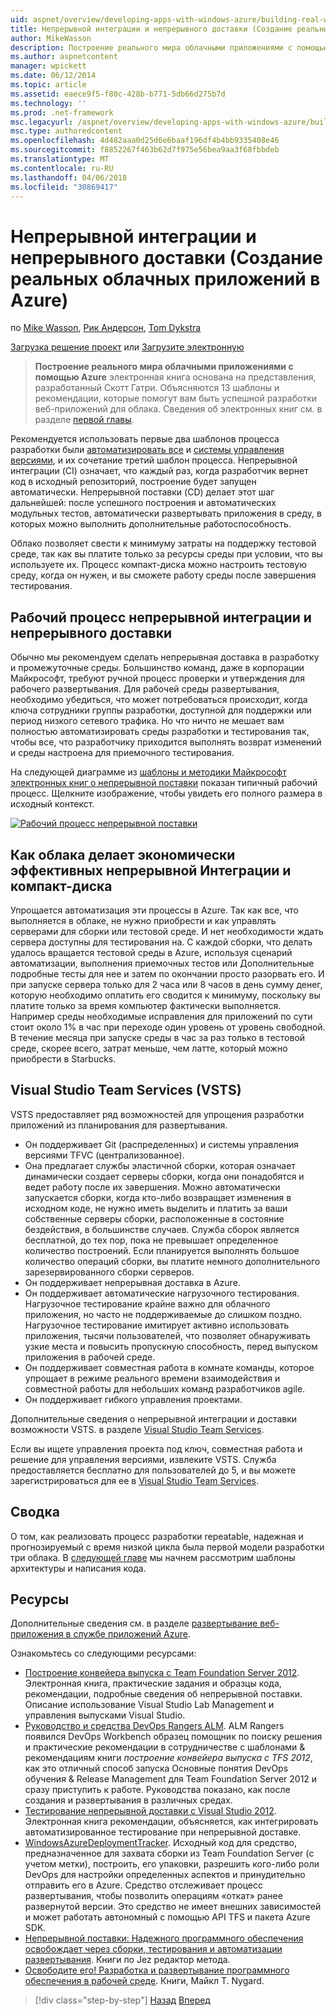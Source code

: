 ```yaml
---
uid: aspnet/overview/developing-apps-with-windows-azure/building-real-world-cloud-apps-with-windows-azure/continuous-integration-and-continuous-delivery
title: Непрерывной интеграции и непрерывного доставки (Создание реальных облачных приложений в Azure) | Документы Microsoft
author: MikeWasson
description: Построение реального мира облачными приложениями с помощью Azure электронная книга основан на разработанный Скотт Гатри презентации. Объясняет, 13 шаблоны и рекомендации, которые он может...
ms.author: aspnetcontent
manager: wpickett
ms.date: 06/12/2014
ms.topic: article
ms.assetid: eaece9f5-f80c-428b-b771-5db66d275b7d
ms.technology: ''
ms.prod: .net-framework
msc.legacyurl: /aspnet/overview/developing-apps-with-windows-azure/building-real-world-cloud-apps-with-windows-azure/continuous-integration-and-continuous-delivery
msc.type: authoredcontent
ms.openlocfilehash: 4d482aaa0d25d6e6baaf196df4b4bb9335408e46
ms.sourcegitcommit: f8852267f463b62d7f975e56bea9aa3f68fbbdeb
ms.translationtype: MT
ms.contentlocale: ru-RU
ms.lasthandoff: 04/06/2018
ms.locfileid: "30869417"
---
```

<a name="continuous-integration-and-continuous-delivery-building-real-world-cloud-apps-with-azure"></a>Непрерывной интеграции и непрерывного доставки (Создание реальных облачных приложений в Azure)
====================
по [Mike Wasson](https://github.com/MikeWasson), [Рик Андерсон](https://github.com/Rick-Anderson), [Tom Dykstra](https://github.com/tdykstra)

[Загрузка решение проект](http://code.msdn.microsoft.com/Fix-It-app-for-Building-cdd80df4) или [Загрузите электронную](http://blogs.msdn.com/b/microsoft_press/archive/2014/07/23/free-ebook-building-cloud-apps-with-microsoft-azure.aspx)

> **Построение реального мира облачными приложениями с помощью Azure** электронная книга основана на представления, разработанный Скотт Гатри. Объясняются 13 шаблоны и рекомендации, которые помогут вам быть успешной разработки веб-приложений для облака. Сведения об электронных книг см. в разделе [первой главы](introduction.md).


Рекомендуется использовать первые два шаблонов процесса разработки были [автоматизировать все](automate-everything.md) и [системы управления версиями](source-control.md), и их сочетание третий шаблон процесса. Непрерывной интеграции (CI) означает, что каждый раз, когда разработчик вернет код в исходный репозиторий, построение будет запущен автоматически. Непрерывной поставки (CD) делает этот шаг дальнейшей: после успешного построения и автоматических модульных тестов, автоматически развертывать приложения в среду, в которых можно выполнить дополнительные работоспособность.

Облако позволяет свести к минимуму затраты на поддержку тестовой среде, так как вы платите только за ресурсы среды при условии, что вы используете их. Процесс компакт-диска можно настроить тестовую среду, когда он нужен, и вы сможете работу среды после завершения тестирования.

## <a name="continuous-integration-and-continuous-delivery-workflow"></a>Рабочий процесс непрерывной интеграции и непрерывного доставки

Обычно мы рекомендуем сделать непрерывная доставка в разработку и промежуточные среды. Большинство команд, даже в корпорации Майкрософт, требуют ручной процесс проверки и утверждения для рабочего развертывания. Для рабочей среды развертывания, необходимо убедиться, что может потребоваться происходит, когда ключа сотрудники группы разработки, доступной для поддержки или период низкого сетевого трафика. Но что ничто не мешает вам полностью автоматизировать среды разработки и тестирования так, чтобы все, что разработчику приходится выполнять возврат изменений и среды настроена для приемочного тестирования.

На следующей диаграмме из [шаблоны и методики Майкрософт электронных книг о непрерывной поставки](http://aka.ms/ReleasePipeline) показан типичный рабочий процесс. Щелкните изображение, чтобы увидеть его полного размера в исходный контекст.

[![Рабочий процесс непрерывной поставки](continuous-integration-and-continuous-delivery/_static/image1.png)](https://msdn.microsoft.com/library/dn449955.aspx)

## <a name="how-the-cloud-enables-cost-effective-ci-and-cd"></a>Как облака делает экономически эффективных непрерывной Интеграции и компакт-диска

Упрощается автоматизация эти процессы в Azure. Так как все, что выполняется в облаке, не нужно приобрести и как управлять серверами для сборки или тестовой среде. И нет необходимости ждать сервера доступны для тестирования на. С каждой сборки, что делать удалось вращается тестовой среды в Azure, используя сценарий автоматизации, выполнения приемочных тестов или Дополнительные подробные тесты для нее и затем по окончании просто разорвать его. И при запуске сервера только для 2 часа или 8 часов в день сумму денег, которую необходимо оплатить его сводится к минимуму, поскольку вы платите только за время компьютер фактически выполняется. Например среды необходимые исправления для приложений по сути стоит около 1% в час при переходе один уровень от уровень свободной. В течение месяца при запуске среды в час за раз только в тестовой среде, скорее всего, затрат меньше, чем латте, который можно приобрести в Starbucks.

## <a name="visual-studio-team-services-vsts"></a>Visual Studio Team Services (VSTS)

VSTS предоставляет ряд возможностей для упрощения разработки приложений из планирования для развертывания.

- Он поддерживает Git (распределенных) и системы управления версиями TFVC (централизованное).
- Она предлагает службы эластичной сборки, которая означает динамически создает серверы сборки, когда они понадобятся и ведет работу после их завершения. Можно автоматически запускается сборки, когда кто-либо возвращает изменения в исходном коде, не нужно иметь выделить и платить за ваши собственные серверы сборки, расположенные в состояние бездействия, в большинстве случаев. Служба сборок является бесплатной, до тех пор, пока не превышает определенное количество построений. Если планируется выполнять большое количество операций сборки, вы платите немного дополнительного зарезервированного сборки серверов.
- Он поддерживает непрерывная доставка в Azure.
- Он поддерживает автоматические нагрузочного тестирования. Нагрузочное тестирование крайне важно для облачного приложения, но часто не поддерживаемые до слишком поздно. Нагрузочное тестирование имитирует активно использовать приложения, тысячи пользователей, что позволяет обнаруживать узкие места и повысить пропускную способность, перед выпуском приложения в рабочей среде.
- Он поддерживает совместная работа в комнате команды, которое упрощает в режиме реального времени взаимодействия и совместной работы для небольших команд разработчиков agile.
- Он поддерживает гибкого управления проектами.


Дополнительные сведения о непрерывной интеграции и доставки возможности VSTS. в разделе [Visual Studio Team Services](https://www.visualstudio.com/team-services/).

Если вы ищете управления проекта под ключ, совместная работа и решение для управления версиями, извлеките VSTS. Служба предоставляется бесплатно для пользователей до 5, и вы можете зарегистрироваться для ее в [Visual Studio Team Services](https://www.visualstudio.com/team-services/).

## <a name="summary"></a>Сводка

О том, как реализовать процесс разработки repeatable, надежная и прогнозируемый с время низкой цикла была первой модели разработки три облака. В [следующей главе](web-development-best-practices.md) мы начнем рассмотрим шаблоны архитектуры и написания кода.

## <a name="resources"></a>Ресурсы

Дополнительные сведения см. в разделе [развертывание веб-приложения в службе приложений Azure](https://azure.microsoft.com/documentation/articles/web-sites-deploy/).

Ознакомьтесь со следующими ресурсами:

- [Построение конвейера выпуска с Team Foundation Server 2012](http://aka.ms/ReleasePipeline). Электронная книга, практические задания и образцы кода, рекомендации, подробные сведения об непрерывной поставки. Описание использование Visual Studio Lab Management и управления выпусками Visual Studio.
- [Руководство и средства DevOps Rangers ALM](https://aka.ms/vsarsolutions/). ALM Rangers появился DevOps Workbench образец помощник по поиску решения и практические рекомендации в сотрудничестве с шаблонами &amp; рекомендациям книги *построение конвейера выпуска с TFS 2012*, как это отличный способ запуска Основные понятия DevOps обучения &amp; Release Management для Team Foundation Server 2012 и сразу приступить к работе. Руководства показано, как после создания и развертывания в различных средах.
- [Тестирование непрерывной доставки с Visual Studio 2012](https://msdn.microsoft.com/library/jj159345.aspx). Электронная книга рекомендации, объясняется, как интегрировать автоматизированное тестирование при непрерывной доставке.
- [WindowsAzureDeploymentTracker](https://github.com/RyanTBerry/WindowsAzureDeploymentTracker). Исходный код для средство, предназначенное для захвата сборки из Team Foundation Server (с учетом метки), построить, его упаковки, разрешить кого-либо роли DevOps для настройки определенных аспектов и принудительно отправить его в Azure. Средство отслеживает процесс развертывания, чтобы позволить операциям «откат» ранее развернутой версии. Это средство не имеет внешних зависимостей и может работать автономный с помощью API TFS и пакета Azure SDK.
- [Непрерывной поставки: Надежного программного обеспечения освобождает через сборки, тестирования и автоматизации развертывания](https://www.amazon.com/Continuous-Delivery-Deployment-Automation-Addison-Wesley/dp/0321601912/ref=sr_1_1?s=books&amp;ie=UTF8&amp;qid=1377126361). Книги по Jez редактор метода.
- [Освободите его! Разработка и развертывание программного обеспечения в рабочей среде](https://www.amazon.com/Release-It-Production-Ready-Pragmatic-Programmers/dp/0978739213). Книги, Майкл T. Nygard.

> [!div class="step-by-step"]
> [Назад](source-control.md)
> [Вперед](web-development-best-practices.md)
